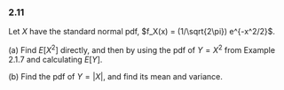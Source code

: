 ### 2.11
Let $X$ have the standard normal pdf, $f_X(x) = (1/\sqrt{2\pi}) e^{-x^2/2}$.

(a) Find $E[X^2]$ directly, and then by using the pdf of $Y = X^2$ from Example 2.1.7 and calculating $E[Y]$.

(b) Find the pdf of $Y = |X|$, and find its mean and variance.